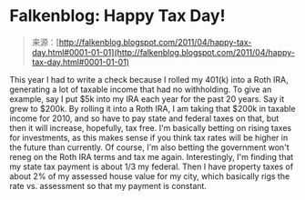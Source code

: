 <!--yml
category: 未分类
date: 2024-05-12 21:03:00
-->

# Falkenblog: Happy Tax Day!

> 来源：[http://falkenblog.blogspot.com/2011/04/happy-tax-day.html#0001-01-01](http://falkenblog.blogspot.com/2011/04/happy-tax-day.html#0001-01-01)

This year I had to write a check because I rolled my 401(k) into a Roth IRA, generating a lot of taxable income that had no withholding. To give an example, say I put $5k into my IRA each year for the past 20 years. Say it grew to $200k. By rolling it into a Roth IRA, I am taking that $200k in taxable income for 2010, and so have to pay state and federal taxes on that, but then it will increase, hopefully, tax free. I'm basically betting on rising taxes for investments, as this makes sense if you think tax rates will be higher in the future than currently. Of course, I'm also betting the government won't reneg on the Roth IRA terms and tax me again. Interestingly, I'm finding that my state tax payment is about 1/3 my federal. Then I have property taxes of about 2% of my assessed house value for my city, which basically rigs the rate vs. assessment so that my payment is constant.